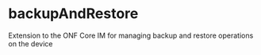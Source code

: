 # backupAndRestore
Extension to the ONF Core IM for managing backup and restore operations on the device

